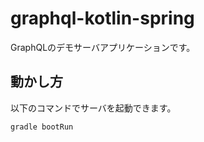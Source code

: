# graphql-kotlin-spring
GraphQLのデモサーバアプリケーションです。

## 動かし方
以下のコマンドでサーバを起動できます。
```
gradle bootRun
```
